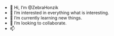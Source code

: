 - 👋 Hi, I’m @ZebraHonzik
- 👀 I’m interested in everything what is interesting.
- 🌱 I’m currently learning new things.
- 💞️ I’m looking to collaborate.
- 📫 

<!---
ZebraHonzik/ZebraHonzik is a ✨ special ✨ repository because its `README.md` (this file) appears on your GitHub profile.
You can click the Preview link to take a look at your changes.
--->
